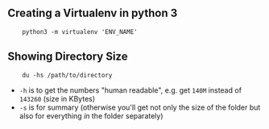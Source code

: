## Creating a Virtualenv in python 3

		python3 -m virtualenv 'ENV_NAME'

## Showing Directory Size

		du -hs /path/to/directory

-   `-h`  is to get the numbers "human readable", e.g. get  `140M`  instead of  `143260`  (size in KBytes)
-   `-s`  is for summary (otherwise you'll get not only the size of the folder but also for everything  _in_  the folder separately)
<!--stackedit_data:
eyJoaXN0b3J5IjpbMzkyMzE0ODY3LC00MDUxODk4MjldfQ==
-->